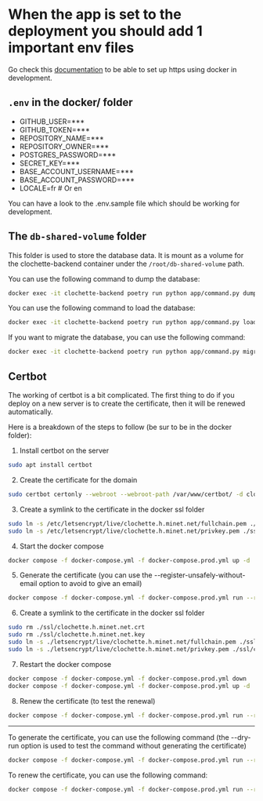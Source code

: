 # When the app is set to the deployment you should add 1 important env files

Go check this [documentation](./reverse-proxy/ssl/README.md) to be able to set up https using docker in development.

## `.env` in the docker/ folder

- GITHUB_USER=\*\*\*
- GITHUB_TOKEN=\*\*\*
- REPOSITORY_NAME=\*\*\*
- REPOSITORY_OWNER=\*\*\*
- POSTGRES_PASSWORD=\*\*\*
- SECRET_KEY=\*\*\*
- BASE_ACCOUNT_USERNAME=\*\*\*
- BASE_ACCOUNT_PASSWORD=\*\*\*
- LOCALE=fr # Or en

You can have a look to the .env.sample file which should be working for development.

## The `db-shared-volume` folder

This folder is used to store the database data. It is mount as a volume for the clochette-backend container under the `/root/db-shared-volume` path.

You can use the following command to dump the database:

```bash
docker exec -it clochette-backend poetry run python app/command.py dump -o /root/db-shared-volume/dump.json
```

You can use the following command to load the database:

```bash
docker exec -it clochette-backend poetry run python app/command.py load -i /root/db-shared-volume/dump.json
```

If you want to migrate the database, you can use the following command:

```bash
docker exec -it clochette-backend poetry run python app/command.py migrate
```

## Certbot

The working of certbot is a bit complicated.
The first thing to do if you deploy on a new server is to create the certificate, then it will be renewed automatically.

Here is a breakdown of the steps to follow (be sur to be in the docker folder):

1. Install certbot on the server

```bash
sudo apt install certbot
```

2. Create the certificate for the domain

```bash
sudo certbot certonly --webroot --webroot-path /var/www/certbot/ -d clochette.h.minet.net
```

3. Create a symlink to the certificate in the docker ssl folder

```bash
sudo ln -s /etc/letsencrypt/live/clochette.h.minet.net/fullchain.pem ./ssl/clochette.h.minet.net.crt
sudo ln -s /etc/letsencrypt/live/clochette.h.minet.net/privkey.pem ./ssl/clochette.h.minet.net.key
```

4. Start the docker compose

```bash
docker compose -f docker-compose.yml -f docker-compose.prod.yml up -d
```

5. Generate the certificate (you can use the --register-unsafely-without-email option to avoid to give an email)

```bash
docker compose -f docker-compose.yml -f docker-compose.prod.yml run --rm certbot certonly --webroot --webroot-path /var/www/certbot/ -d clochette.h.minet.net --register-unsafely-without-email
```

6. Create a symlink to the certificate in the docker ssl folder

```bash
sudo rm ./ssl/clochette.h.minet.net.crt
sudo rm ./ssl/clochette.h.minet.net.key
sudo ln -s ./letsencrypt/live/clochette.h.minet.net/fullchain.pem ./ssl/clochette.h.minet.net.crt
sudo ln -s ./letsencrypt/live/clochette.h.minet.net/privkey.pem ./ssl/clochette.h.minet.net.key
```

7. Restart the docker compose

```bash
docker compose -f docker-compose.yml -f docker-compose.prod.yml down
docker compose -f docker-compose.yml -f docker-compose.prod.yml up -d
```

8. Renew the certificate (to test the renewal)

```bash
docker compose -f docker-compose.yml -f docker-compose.prod.yml run --rm certbot renew --dry-run
```

---

To generate the certificate, you can use the following command (the --dry-run option is used to test the command without generating the certificate)

```bash
docker compose -f docker-compose.yml -f docker-compose.prod.yml run --rm certbot certonly --webroot --webroot-path /var/www/certbot/ -d clochette.h.minet.net --dry-run
```

To renew the certificate, you can use the following command:

```bash
docker compose -f docker-compose.yml -f docker-compose.prod.yml run --rm certbot renew --dry-run
```
